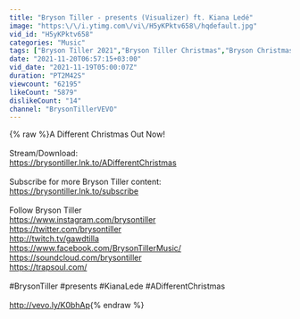 ```yaml
---
title: "Bryson Tiller - presents (Visualizer) ft. Kiana Ledé"
image: "https:\/\/i.ytimg.com\/vi\/H5yKPktv658\/hqdefault.jpg"
vid_id: "H5yKPktv658"
categories: "Music"
tags: ["Bryson Tiller 2021","Bryson Tiller Christmas","Bryson Christmas"]
date: "2021-11-20T06:57:15+03:00"
vid_date: "2021-11-19T05:00:07Z"
duration: "PT2M42S"
viewcount: "62195"
likeCount: "5879"
dislikeCount: "14"
channel: "BrysonTillerVEVO"
---
```

{% raw %}A Different Christmas Out Now!<br /> <br />Stream/Download:<br /><a rel="nofollow" target="blank" href="https://brysontiller.lnk.to/ADifferentChristmas">https://brysontiller.lnk.to/ADifferentChristmas</a><br /><br />Subscribe for more Bryson Tiller content:<br /><a rel="nofollow" target="blank" href="https://brysontiller.lnk.to/subscribe">https://brysontiller.lnk.to/subscribe</a><br /> <br />Follow Bryson Tiller<br /><a rel="nofollow" target="blank" href="https://www.instagram.com/brysontiller">https://www.instagram.com/brysontiller</a><br /><a rel="nofollow" target="blank" href="https://twitter.com/brysontiller">https://twitter.com/brysontiller</a><br /><a rel="nofollow" target="blank" href="http://twitch.tv/gawdtilla">http://twitch.tv/gawdtilla</a><br /><a rel="nofollow" target="blank" href="https://www.facebook.com/BrysonTillerMusic/">https://www.facebook.com/BrysonTillerMusic/</a><br /><a rel="nofollow" target="blank" href="https://soundcloud.com/brysontiller">https://soundcloud.com/brysontiller</a><br /><a rel="nofollow" target="blank" href="https://trapsoul.com/">https://trapsoul.com/</a><br /> <br />#BrysonTiller #presents #KianaLede #ADifferentChristmas<br /><br /><a rel="nofollow" target="blank" href="http://vevo.ly/K0bhAp">http://vevo.ly/K0bhAp</a>{% endraw %}
